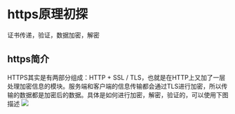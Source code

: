 # https原理初探
证书传递，验证，数据加密，解密
## https简介
HTTPS其实是有两部分组成：HTTP + SSL / TLS，也就是在HTTP上又加了一层处理加密信息的模块。服务端和客户端的信息传输都会通过TLS进行加密，所以传输的数据都是加密后的数据。具体是如何进行加密，解密，验证的，可以使用下图描述
![](http://pic002.cnblogs.com/images/2012/38542/2012072310244445.png)
